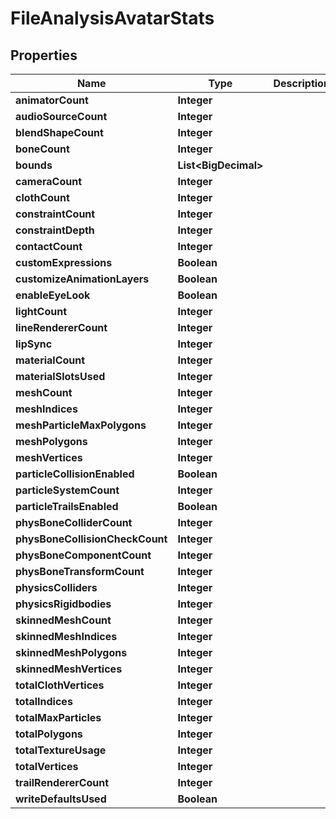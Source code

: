 

# FileAnalysisAvatarStats


## Properties

| Name | Type | Description | Notes |
|------------ | ------------- | ------------- | -------------|
|**animatorCount** | **Integer** |  |  |
|**audioSourceCount** | **Integer** |  |  |
|**blendShapeCount** | **Integer** |  |  |
|**boneCount** | **Integer** |  |  |
|**bounds** | **List&lt;BigDecimal&gt;** |  |  |
|**cameraCount** | **Integer** |  |  [optional] |
|**clothCount** | **Integer** |  |  |
|**constraintCount** | **Integer** |  |  |
|**constraintDepth** | **Integer** |  |  |
|**contactCount** | **Integer** |  |  |
|**customExpressions** | **Boolean** |  |  |
|**customizeAnimationLayers** | **Boolean** |  |  |
|**enableEyeLook** | **Boolean** |  |  |
|**lightCount** | **Integer** |  |  |
|**lineRendererCount** | **Integer** |  |  |
|**lipSync** | **Integer** |  |  |
|**materialCount** | **Integer** |  |  |
|**materialSlotsUsed** | **Integer** |  |  |
|**meshCount** | **Integer** |  |  |
|**meshIndices** | **Integer** |  |  |
|**meshParticleMaxPolygons** | **Integer** |  |  |
|**meshPolygons** | **Integer** |  |  |
|**meshVertices** | **Integer** |  |  |
|**particleCollisionEnabled** | **Boolean** |  |  |
|**particleSystemCount** | **Integer** |  |  |
|**particleTrailsEnabled** | **Boolean** |  |  |
|**physBoneColliderCount** | **Integer** |  |  |
|**physBoneCollisionCheckCount** | **Integer** |  |  |
|**physBoneComponentCount** | **Integer** |  |  |
|**physBoneTransformCount** | **Integer** |  |  |
|**physicsColliders** | **Integer** |  |  |
|**physicsRigidbodies** | **Integer** |  |  |
|**skinnedMeshCount** | **Integer** |  |  |
|**skinnedMeshIndices** | **Integer** |  |  |
|**skinnedMeshPolygons** | **Integer** |  |  |
|**skinnedMeshVertices** | **Integer** |  |  |
|**totalClothVertices** | **Integer** |  |  |
|**totalIndices** | **Integer** |  |  |
|**totalMaxParticles** | **Integer** |  |  |
|**totalPolygons** | **Integer** |  |  |
|**totalTextureUsage** | **Integer** |  |  |
|**totalVertices** | **Integer** |  |  |
|**trailRendererCount** | **Integer** |  |  |
|**writeDefaultsUsed** | **Boolean** |  |  |



